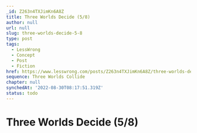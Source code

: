 ```yaml
---
_id: Z263n4TXJimKn6A8Z
title: Three Worlds Decide (5/8)
author: null
url: null
slug: three-worlds-decide-5-8
type: post
tags:
  - LessWrong
  - Concept
  - Post
  - Fiction
href: https://www.lesswrong.com/posts/Z263n4TXJimKn6A8Z/three-worlds-decide-5-8
sequence: Three Worlds Collide
chapter: null
synchedAt: '2022-08-30T08:17:51.319Z'
status: todo
---
```


# Three Worlds Decide (5/8)
